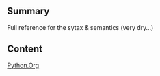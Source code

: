 ## Summary

 Full reference for the sytax & semantics (very dry…)


## Content

[Python.Org](http://docs.python.org/3/reference/index.html)
